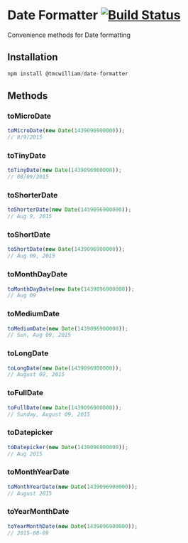 Date Formatter [![Build Status](https://travis-ci.org/tmcwilliam/date-formatter.svg?branch=master)](https://travis-ci.org/tmcwilliam/date-formatter)
=========

Convenience methods for Date formatting

## Installation

```js
npm install @tmcwilliam/date-formatter
```

## Methods

### toMicroDate
```js
toMicroDate(new Date(1439096900000));
// 8/9/2015
```
### toTinyDate
```js
toTinyDate(new Date(1439096900000));
// 08/09/2015
```
### toShorterDate
```js
toShorterDate(new Date(1439096900000));
// Aug 9, 2015
```
### toShortDate
```js
toShortDate(new Date(1439096900000));
// Aug 09, 2015
```
### toMonthDayDate
```js
toMonthDayDate(new Date(1439096900000));
// Aug 09
```
### toMediumDate
```js
toMediumDate(new Date(1439096900000));
// Sun, Aug 09, 2015
```
### toLongDate
```js
toLongDate(new Date(1439096900000));
// August 09, 2015
```
### toFullDate
```js
toFullDate(new Date(1439096900000));
// Sunday, August 09, 2015
```
### toDatepicker
```js
toDatepicker(new Date(1439096900000));
// Aug 2015
```
### toMonthYearDate
```js
toMonthYearDate(new Date(1439096900000));
// August 2015
```
### toYearMonthDate
```js
toYearMonthDate(new Date(1439096900000));
// 2015-08-09
```